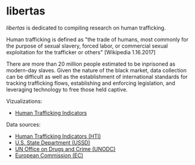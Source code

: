 # libertas

*libertas* is dedicated to compiling research on human trafficking. 

Human trafficking is defined as "the trade of humans, most commonly for the purpose of sexual slavery, forced labor, or commercial sexual exploitation for the trafficker or others" [Wikipedia 1.16.2017]

There are more than 20 million people estimated to be inprisoned as modern-day slaves. Given the nature of the black market, data collection can be difficult as well as the establishment of international standards for tracking trafficking flows, establishing and enforcing legislation, and leveraging technology to free those held captive. 

Vizualizations:

* [Human Trafficking Indicators](/libertas/HumanTraffickingIndicators/index.html)

Data sources: 

* [Human Trafficking Indicators (HTI)](https://humantraffickingindicators.org/)
* [U.S. State Department (USSD)](https://2001-2009.state.gov/g/tip/rls/fs/07/83371.html)
* [UN Office on Drugs and Crime (UNODC)](http://www.unodc.org/unodc/en/human-trafficking/global-report-on-trafficking-in-persons.html)
* [European Commission (EC)](https://ec.europa.eu/anti-trafficking/eu-policy/eurostat-first-eu-statistical-data-report_en)



